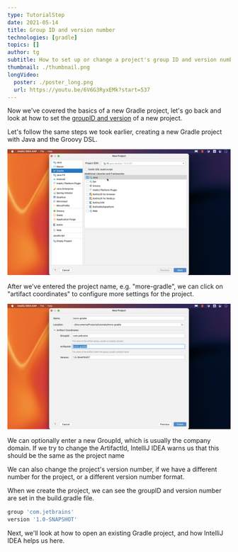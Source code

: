 ```yaml
---
type: TutorialStep
date: 2021-05-14
title: Group ID and version number
technologies: [gradle]
topics: []
author: tg
subtitle: How to set up or change a project's group ID and version number.
thumbnail: ./thumbnail.png
longVideo:
  poster: ./poster_long.png
  url: https://youtu.be/6V6G3RyxEMk?start=537
---
```


Now we've covered the basics of a new Gradle project, let's go back and look at how to set the [groupID and version](https://maven.apache.org/guides/mini/guide-naming-conventions.html) of a new project.

Let's follow the same steps we took earlier, creating a new Gradle project with Java and the Groovy DSL. 

![Create another new project](./second-new-project.png)

After we've entered the project name, e.g. "more-gradle", we can click on "artifact coordinates" to configure more settings for the project. 

![Artifact co-ordinates](./artifact-coords.png)

We can optionally enter a new GroupId, which is usually the company domain. If we try to change the ArtifactId, IntelliJ IDEA warns us that this should be the same as the project name

We can also change the project's version number, if we have a different number for the project, or a different version number format.

When we create the project, we can see the groupID and version number are set in the build.gradle file.

```groovy
group 'com.jetbrains'
version '1.0-SNAPSHOT'
```

Next, we'll look at how to open an existing Gradle project, and how IntelliJ IDEA helps us here.